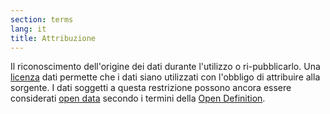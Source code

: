 ```yaml
---
section: terms
lang: it
title: Attribuzione
---
```

Il riconoscimento dell'origine dei dati durante l'utilizzo o ri-pubblicarlo. Una [licenza](/glossary/it/terms/licence/) dati permette che i dati siano utilizzati con l'obbligo di attribuire alla sorgente. I dati soggetti a questa restrizione possono ancora essere considerati [open data](/glossary/it/terms/open-data/) secondo i termini della [Open Definition](/glossary/it/terms/open-definition/).
